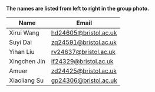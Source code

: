 **The names are listed from left to right in the group photo.**

| Name                  | Email                      |
|-----------------------|---------------------------|
| Xirui Wang           | hd24605@bristol.ac.uk      |
| Suyi Dai            | zq24591@bristol.ac.uk      |
| Yihan Liu           | rv24637@bristol.ac.uk      |
| Xingchen Jin        | if24329@bristol.ac.uk      |
| Amuer               | zd24425@bristol.ac.uk      |
| Xiaoliang Su        | gp24306@bristol.ac.uk      |
